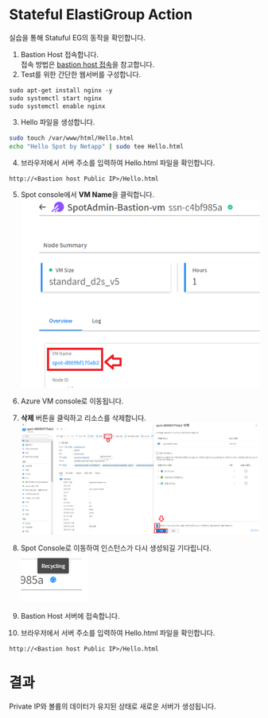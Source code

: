 # Stateful ElastiGroup Action

실습을 통해 Statuful EG의 동작을 확인합니다.

1. Bastion Host 접속합니다.</br>
접속 방법은 [bastion host 접속](../../QuickStart/ConnectToBastion.md)을 참고합니다.
2. Test를 위한 간단한 웹서버를 구성합니다.
```
sudo apt-get install nginx -y
sudo systemctl start nginx
sudo systemctl enable nginx
```
3. Hello 파일을 생성합니다.

```bash
sudo touch /var/www/html/Hello.html
echo "Hello Spot by Netapp" | sudo tee Hello.html
```
4. 브라우저에서 서버 주소를 입력하여 Hello.html 파일을 확인합니다.
```
http://<Bastion host Public IP>/Hello.html
```
5. Spot console에서 **VM Name**을 클릭합니다.</br>
![Stateful_EG_action_guide](./Images/Stateful_EG_action_guide.png)

6. Azure VM console로 이동됩니다.
7. **삭제** 버튼을 클릭하고 리소스를 삭제합니다.</br>
![Terminate_Instance_Azure_console_Guide](./Images/Terminate_Instance_Azure_console_Guide.png)

8. Spot Console로 이동하여 인스턴스가 다시 생성되길 기다립니다.</br>
![View_Stateful_EG](./Images/View_Stateful_EG.png)

12. Bastion Host 서버에 접속합니다.
13. 브라우저에서 서버 주소를 입력하여 Hello.html 파일을 확인합니다.
```
http://<Bastion host Public IP>/Hello.html
```

# 결과

Private IP와 볼륨의 데이터가 유지된 상태로 새로운 서버가 생성됩니다.
